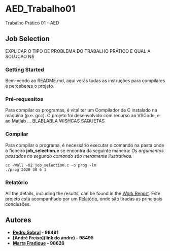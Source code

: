 # AED_Trabalho01
Trabalho Prático 01 - AED

## Job Selection
EXPLICAR O TIPO DE PROBLEMA DO TRABALHO PRÁTICO E QUAL A SOLUCAO NS

###  Getting Started
Bem-vendo ao README.md, aqui verás todas as instruções para compilares e perceberes o projeto.

### Pré-requesitos 
Para compilar os programas, é vital ter um Compilador de C instalado na máquina (p.e. gcc).
O projeto foi desenvolvido com recurso ao VSCode, e ao Matlab ... BLABLABLA WISHCAS SAQUETAS 

### Compilar
Para compilar o programa, é necessário executar o comando na pasta onde o ficheiro **job_selection.c** se encontra da seguinte maneira:
*Os argumentos passados no segundo comando são meramente ilustrativos.*

```
cc -Wall -O2 job_selection.c -o prog -lm
./prog 2020 30 6 1
```

### Relatório
All the details, including the results, can be found in the [Work Report](/relatorio/AED_Report.pdf).
Este projeto está acompanhado por um [Relatório](/Relatório/RelatórioA01), onde são tiradas as principais conclusões.

## Autores

 - **[Pedro Sobral](https://github.com/TheScorpoi) - 98491**
 - **[André Freixo](link do andre) - 98495**
 - **[Marta Fradique](https://github.com/MartaFradique) - 98626**
